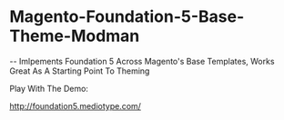 Magento-Foundation-5-Base-Theme-Modman
======================================
 -- Imlpements Foundation 5 Across Magento's Base Templates, Works Great As A Starting Point To Theming

Play With The Demo:

http://foundation5.mediotype.com/
